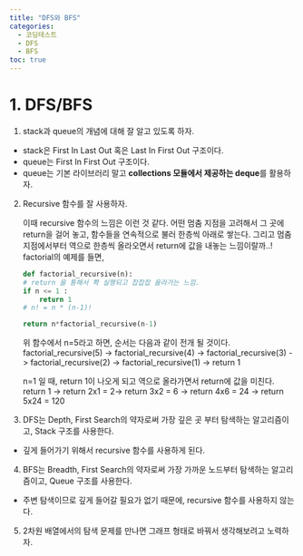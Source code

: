 ```yaml
---
title: "DFS와 BFS"
categories:
  - 코딩테스트
  - DFS
  - BFS
toc: true
---
```



# 1. DFS/BFS

1. stack과 queue의 개념에 대해 잘 알고 있도록 하자.
* stack은 First In Last Out 혹은 Last In First Out 구조이다. 
* queue는 First In First Out 구조이다.
* queue는 기본 라이브러리 말고 **collections 모듈에서 제공하는 deque**를 활용하자.

2. Recursive 함수를 잘 사용하자.

    이때 recursive 함수의 느낌은 이런 것 같다. 어떤 멈춤 지점을 고려해서 그 곳에 return을 걸어 놓고,
함수들을 연속적으로 불러 한층씩 아래로 쌓는다. 그리고 멈춤 지점에서부터 역으로 한층씩 올라오면서 
return에 값을 내놓는 느낌이랄까..!
    factorial의 예제를 들면, 

    ```python
    def factorial_recursive(n):
    # return 을 통해서 쫙 실행되고 찹찹찹 올라가는 느낌.
    if n <= 1 :
        return 1
    # n! = n * (n-1)!

    return n*factorial_recursive(n-1)
    ```


    위 함수에서 n=5라고 하면, 순서는 다음과 같이 전개 될 것이다.
    factorial_recursive(5) -> factorial_recursive(4) -> factorial_recursive(3)
-> factorial_recursive(2) -> factorial_recursive(1) -> return 1

    n=1 일 때, return 1이 나오게 되고 역으로 올라가면서 return에 값을 미친다.  
    return 1 -> return 2x1 = 2-> return 3x2 = 6 -> return 4x6 = 24 -> return 5x24 = 120

3. DFS는 Depth, First Search의 약자로써 가장 깊은 곳 부터 탐색하는 알고리즘이고, Stack 구조를 사용한다.
 * 깊게 들어가기 위해서 recursive 함수를 사용하게 된다.
4. BFS는 Breadth, First Search의 약자로써 가장 가까운 노드부터 탐색하는 알고리즘이고, Queue 구조를 사용한다.
 * 주변 탐색이므로 깊게 들어갈 필요가 없기 때문에, recursive 함수를 사용하지 않는다. 

5. 2차원 배열에서의 탐색 문제를 만나면 그래프 형태로 바꿔서 생각해보려고 노력하자.
